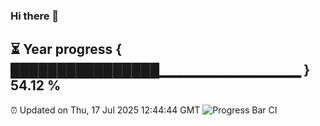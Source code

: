 ### Hi there 👋
⏳ Year progress { ████████████████▁▁▁▁▁▁▁▁▁▁▁▁▁▁ } 54.12 %
---
⏰ Updated on Thu, 17 Jul 2025 12:44:44 GMT
![Progress Bar CI](https://github.com/liununu/liununu/workflows/Progress%20Bar%20CI/badge.svg)
